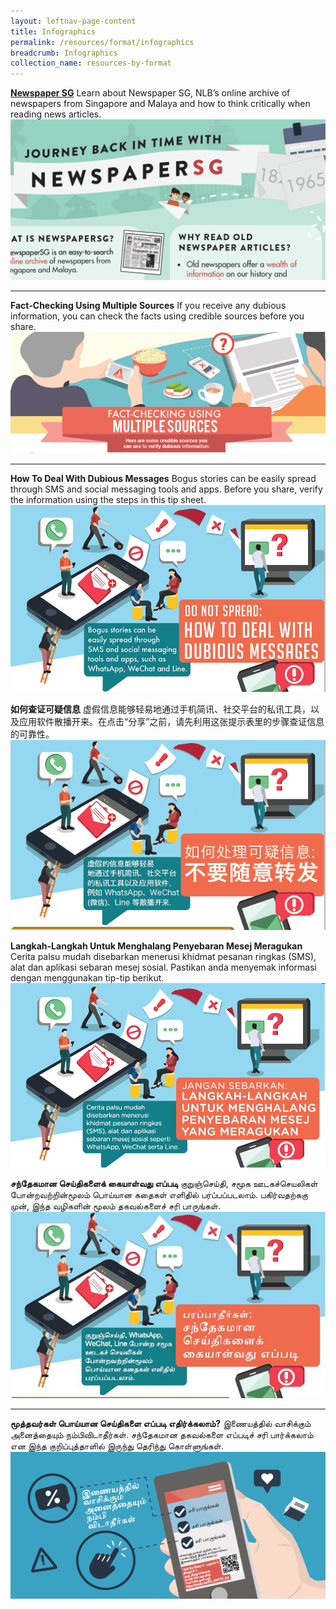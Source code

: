 ```yaml
---
layout: leftnav-page-content
title: Infographics
permalink: /resources/format/infographics
breadcrumb: Infographics
collection_name: resources-by-format
---
```


**[Newspaper SG](/infographic/NLB_NewspaperSG_v5.pdf)**
Learn about Newspaper SG, NLB’s online archive of newspapers from Singapore and Malaya and how to think critically when reading news articles.   
![[img](/infographic/NLB_NewspaperSG_v5.pdf)](../images/NewspaperSG-masthead-1050x536.png)



<hr>



**Fact-Checking Using Multiple Sources**
If you receive any dubious information, you can check the facts using credible sources before you share.
![img](../images/Multiple-Sources-Header.png)



<hr>



**How To Deal With Dubious Messages**
Bogus stories can be easily spread through SMS and social messaging tools and apps. Before you share, verify the information using the steps in this tip sheet. 
![img](../images/dubious-messages-English-1573549989107.png)



**如何查证可疑信息**
虚假信息能够轻易地通过手机简讯、社交平台的私讯工具，以及应用软件散播开来。在点击“分享”之前，请先利用这张提示表里的步骤查证信息的可靠性。
![img](../images/dubious-messages-Chinese.png)



**Langkah-Langkah Untuk Menghalang Penyebaran Mesej Meragukan**
Cerita palsu mudah disebarkan menerusi khidmat pesanan ringkas (SMS), alat dan aplikasi sebaran mesej sosial. Pastikan anda menyemak informasi dengan menggunakan tip-tip  berikut.
![img](../images/infographic-Malay-thumbnail.png)



**சந்தேகமான செய்திகளைக் கையாள்வது எப்படி**
குறுஞ்செய்தி, சமூக ஊடகச்செயலிகள் போன்றவற்றின்மூலம் பொய்யான கதைகள் எளிதில் பரப்பப்படலாம். பகிர்வதற்ககு முன், இந்த வழிகளின் மூலம் தகவல்களைச் சரி பாருங்கள்.
![img](../images/DubiousMsg_Tamil_Image.jpg)

<hr>



**மூத்தவர்கள் பொய்யான செய்திகளை எப்படி எதிர்க்கலாம்?**
  இணையத்தில் வாசிக்கும் அனைத்தையும் நம்பிவிடாதீர்கள்.   சந்தேகமான தகவல்களை எப்படிச் சரி பார்க்கலாம் என இந்த குறிப்புத்தாளில் இருந்து தெரிந்து கொள்ளுங்கள்.  
![img](../images/infographic-Tamil-thumbnail.png)